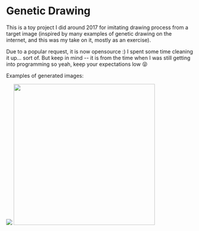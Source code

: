 # Genetic Drawing
This is a toy project I did around 2017 for imitating drawing process from a target image (inspired by many examples of genetic drawing on the internet, and this was my take on it, mostly as an exercise). 

Due to a popular request, it is now opensource :) I spent some time cleaning it up... sort of. But keep in mind -- it is from the time when I was still getting into programming so yeah, keep your expectations low 😝

Examples of generated images:

![](imgs/img1.gif) <img src="imgs/img2.gif" width="380">

